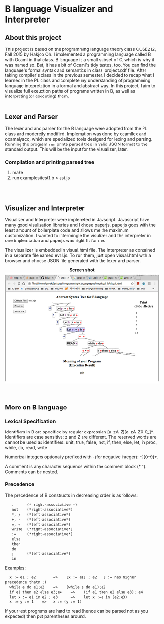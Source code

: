 # B language Visualizer and Interpreter

About this project
-------------------
This project is based on the programming language theory class COSE212, Fall 2015 by Hakjoo Oh. I implemented a programming language called B with Ocaml in that class. B language is a small subset of C, which is why it was named so. But, it has a bit of Ocaml's tidy tastes, too. You can find the language's formal syntax and semantics in class_project.pdf file.
After taking compiler's class in the previous semester, I decided to recap what I learned in the PL class and complete my understanding of programming language intepretation in a formal and abstract way. In this project, I aim to visualize full exeuction paths of programs written in B, as well as interpreting(or executing) them.
<br/>
<br/>

Lexer and Parser
-----------------
The lexer and and parser for the B language were adopted from the PL class and moderetly modified. Implemation was done by ocamllex and ocamalyacc, which are speciailzed tools desigend for lexing and parsing. Running the program `run` prints parsed tree in valid JSON format to the standard output. This will be the input for the visualizer, later.

### Compilation and printing parsed tree
1. make
2. run examples/test1.b > ast.js
<br/>
<br/>

Visualizer and Interpreter
------------
Visualizer and Interpreter were impleneted in Javscript. Javascript have many good visulization libraries and I chose paperjs. paperjs goes with the least amount of boilerplate code and allows me the maximum customization. I wanted to intermingle the visulizer and the interpreter in one implemtation and paperjs was right fit for me.

The visualizer is embedded in visual.html file. The Interpreter as contained in a separate file named eval.js. To run them, just open visual.html with a browser and choose JSON file generated with the lexer and parser.
</br>
<div style="text-align: center; font-weight:bold">Screen shot
<img src="screenshot.png">
</div>
<br/>
<br/>


More on B language
------------------

### Lexical Specification
Identifiers in B are specified by regular expression [a-zA-Z][a-zA-Z0-9_]*.
Identifiers are case sensitive: z and Z are different.
The reserved words are cannot be used as identifiers: unit, true, false, 
  not, if, then, else, let, in proc, while, do, read, write

Numerical integers optionally prefixed with -(for negative integer): -?[0-9]+.

A comment is any character sequence within the comment block (* *). 
Comments can be nested.

### Precedence
The precedence of B constructs in decreasing order is as follows:

```
   .      (* right-associative *)
   not    (*right-associative*)
   *, /   (*left-associative*)  
   +, -   (*left-associative*) 
   =, <   (*left-associative*)
   write  (*right-associative*)
   :=     (*right-associative*)
   else   
   then
   do
   ;      (*left-associative*)
   in     
```

Examples:
```
  x := e1 ; e2        =>    (x := e1) ; e2   ( := has higher precedence thatn ;)
  while e do e1;e2    =>    (while e do e1);e2 
  if e1 then e2 else e3;e4    =>    (if e1 then e2 else e3); e4
  let x := e1 in e2 ; e3      =>    let x :=e in (e2;e3) 
  x := y := 1    =>   x := (y := 1) 
```
If your test programs are hard to read (hence can be parsed not as you expected) then 
put parentheses around.
